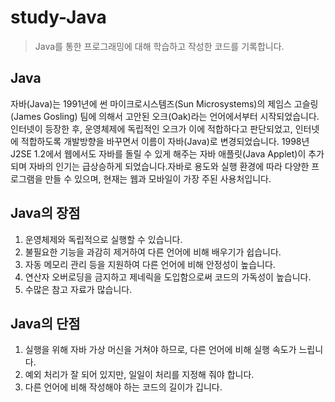# study-Java
> Java를 통한 프로그래밍에 대해 학습하고 작성한 코드를 기록합니다.

## Java
자바(Java)는 1991년에 썬 마이크로시스템즈(Sun Microsystems)의 제임스 고슬링(James Gosling) 팀에 의해서 고안된 오크(Oak)라는 언어에서부터 시작되었습니다. 인터넷이 등장한 후, 운영체제에 독립적인 오크가 이에 적합하다고 판단되었고, 인터넷에 적합하도록 개발방향을 바꾸면서 이름이 자바(Java)로 변경되었습니다. 1998년 J2SE 1.2에서 웹에서도 자바를 돌릴 수 있게 해주는 자바 애플릿(Java Applet)이 추가되며 자바의 인기는 급상승하게 되었습니다.자바로 용도와 실행 환경에 따라 다양한 프로그램을 만들 수 있으며, 현재는 웹과 모바일이 가장 주된 사용처입니다.
## Java의 장점
1. 운영체제와 독립적으로 실행할 수 있습니다.
2. 불필요한 기능을 과감히 제거하여 다른 언어에 비해 배우기가 쉽습니다.
3. 자동 메모리 관리 등을 지원하여 다른 언어에 비해 안정성이 높습니다.
4. 연산자 오버로딩을 금지하고 제네릭을 도입함으로써 코드의 가독성이 높습니다.
5. 수많은 참고 자료가 많습니다.

## Java의 단점
1. 실행을 위해 자바 가상 머신을 거쳐야 하므로, 다른 언어에 비해 실행 속도가 느립니다.
2. 예외 처리가 잘 되어 있지만, 일일이 처리를 지정해 줘야 합니다.
3. 다른 언어에 비해 작성해야 하는 코드의 길이가 깁니다.
